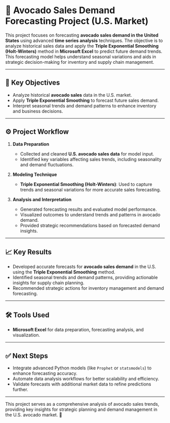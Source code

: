# 🥑 Avocado Sales Demand Forecasting Project (U.S. Market)

This project focuses on forecasting **avocado sales demand in the United States** using advanced **time series analysis** techniques. The objective is to analyze historical sales data and apply the **Triple Exponential Smoothing (Holt-Winters)** method in **Microsoft Excel** to predict future demand trends. This forecasting model helps understand seasonal variations and aids in strategic decision-making for inventory and supply chain management.

---

## 🚀 Key Objectives
- Analyze historical **avocado sales** data in the U.S. market.  
- Apply **Triple Exponential Smoothing** to forecast future sales demand.  
- Interpret seasonal trends and demand patterns to enhance inventory and business decisions.

---

## ⚙️ Project Workflow
1. **Data Preparation**  
   - Collected and cleaned **U.S. avocado sales data** for model input.  
   - Identified key variables affecting sales trends, including seasonality and demand fluctuations.

2. **Modeling Technique**  
   - **Triple Exponential Smoothing (Holt-Winters)**: Used to capture trends and seasonal variations for more accurate sales forecasting.

3. **Analysis and Interpretation**  
   - Generated forecasting results and evaluated model performance.  
   - Visualized outcomes to understand trends and patterns in avocado demand.  
   - Provided strategic recommendations based on forecasted demand insights.


---

## 📈 Key Results
- Developed accurate forecasts for **avocado sales demand** in the U.S. using the **Triple Exponential Smoothing** method.  
- Identified seasonal trends and demand patterns, providing actionable insights for supply chain planning.  
- Recommended strategic actions for inventory management and demand forecasting.

---

## 🛠️ Tools Used
- **Microsoft Excel** for data preparation, forecasting analysis, and visualization.

---

## ✅ Next Steps
- Integrate advanced Python models (like `Prophet` or `statsmodels`) to enhance forecasting accuracy.  
- Automate data analysis workflows for better scalability and efficiency.  
- Validate forecasts with additional market data to refine predictions further.

---

This project serves as a comprehensive analysis of avocado sales trends, providing key insights for strategic planning and demand management in the U.S. avocado market. 🌿
